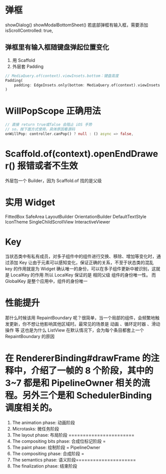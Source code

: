 # 弹框
showDialog()
showModalBottomSheet() 若底部弹框有输入框，需要添加 isScrollControlled: true,

 
## 弹框里有输入框随键盘弹起位置变化
1. 用 Scaffold
2. 外层套 Padding
```dart
// MediaQuery.of(context).viewInsets.bottom：键盘高度
Padding(
    padding: EdgeInsets.only(bottom: MediaQuery.of(context).viewInsets.bottom),
)
```

# WillPopScope 正确用法
```dart
// 直接 return true或false 会阻止 iOS 手势
// so，按下面方式使用，具体原因看源码
onWillPop: controller.canPop() ? null : () async => false,
```

# Scaffold.of(context).openEndDrawer() 报错或者不生效
外层包一个 Builder，因为 Scaffold.of 找的是父级

# 实用 Widget
FittedBox
SafeArea
LayoutBuilder
OrientationBuilder
DefaultTextStyle
IconTheme
SingleChildScrollView
InteractiveViewer

# Key
当状态类中有私有成员，对多子组件中的组件进行交换、移除、增加等变化时，通过添加 Key 让由于元素可以感知变化，保证正确的关系，不至于状态类的混乱
key 的作用就是为 Widget 确认唯一的身份，可以在多子组件更新中被识别，这就是 LocalKey 的作用
所以 LocalKey 保证的是 相同父级 组件的身份唯一性。
而 GlobalKey 是整个应用中，组件的身份唯一

# 性能提升
那什么时候该用 RepaintBoundary 呢？很简单，当一个局部的组件，会频繁地触发更新，你不想让他影响其他区域时。最常见的场景是 动画 、循环定时器 、滑动操作 等
这也是为什么 ListView 在默认情况下，会为每个条目都套上一个 RepaintBoundary 的原因

# 在 RendererBinding#drawFrame 的注释中，介绍了一帧的 8 个阶段，其中的 3~7 都是和 PipelineOwner 相关的流程。另外三个是和 SchedulerBinding 调度相关的。

1. The animation phase: 动画阶段
2. Microtasks: 微任务阶段
3. The layout phase: 布局阶段 =======================
4. The compositing bits phase: 合成位标记阶段        =
5. The paint phase: 绘制阶段                        = PipelineOwner
6. The compositing phase: 合成阶段                  =
7. The semantics phase: 语义阶段=====================
8. The finalization phase: 结束阶段 